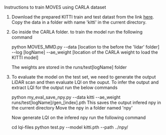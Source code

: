 Instructions to train MOVES using CARLA dataset

1) Download the prepared KITTI train and test datast from the link [here](https://www.kaggle.com/datasets/prashk1312/kitti-sequence-extracted-train-test). Copy the data in a folder with name 'kitti' in the current directory. 

2) Go inside the CARLA folder. to train the model run the following command

    python MOVES_MMD.py --data [location to the before the 'lidar' folder] --log [logName] --ae_weight [location of the CARLA weight to load the KITTI model]

    The weights are stored in the runs/test[logName] folder


3) To evaluate the model on the test set, we need to generate the output LiDAR scan and then evaluate LQI on the ouput. To infer the output and extract LQI for the output run the below commands

    python my_eval_save_npy.py --data kitti --ae_weight runs/test[logName]/gen_[index].pth
    This saves the output infered npy in the current directory
    Move the npy in a folder named 'npy'

    Now generate LQI on the infered npy run the following command

    cd lqi-files
    python test.py --model kitti.pth --path ../npy/      


